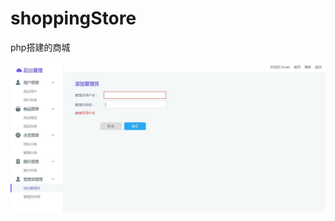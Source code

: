 # shoppingStore
php搭建的商城


![](https://github.com/RaniHu/shoppingStore/raw/master/projectImg/img1.jpg)